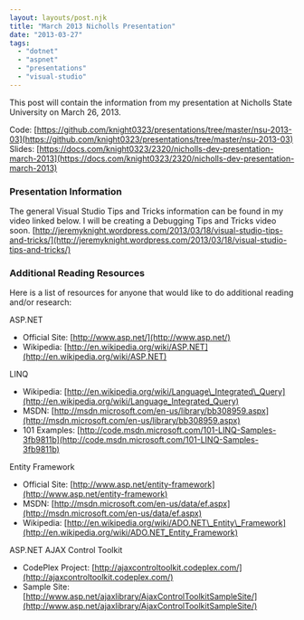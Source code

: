 ```yaml
---
layout: layouts/post.njk
title: "March 2013 Nicholls Presentation"
date: "2013-03-27"  
tags: 
  - "dotnet"
  - "aspnet"
  - "presentations"
  - "visual-studio"
---
```


This post will contain the information from my presentation at Nicholls State University on March 26, 2013.

Code: [https://github.com/knight0323/presentations/tree/master/nsu-2013-03](https://github.com/knight0323/presentations/tree/master/nsu-2013-03) Slides: [https://docs.com/knight0323/2320/nicholls-dev-presentation-march-2013](https://docs.com/knight0323/2320/nicholls-dev-presentation-march-2013)

<h3>Presentation Information</h3>

The general Visual Studio Tips and Tricks information can be found in my video linked below. I will be creating a Debugging Tips and Tricks video soon. [http://jeremyknight.wordpress.com/2013/03/18/visual-studio-tips-and-tricks/](http://jeremyknight.wordpress.com/2013/03/18/visual-studio-tips-and-tricks/)

<h3>Additional Reading Resources</h3>

Here is a list of resources for anyone that would like to do additional reading and/or research:

<span>ASP.NET</span>

- Official Site: [http://www.asp.net/](http://www.asp.net/)
- Wikipedia: [http://en.wikipedia.org/wiki/ASP.NET](http://en.wikipedia.org/wiki/ASP.NET)

LINQ

- Wikipedia: [http://en.wikipedia.org/wiki/Language\_Integrated\_Query](http://en.wikipedia.org/wiki/Language_Integrated_Query)
- MSDN: [http://msdn.microsoft.com/en-us/library/bb308959.aspx](http://msdn.microsoft.com/en-us/library/bb308959.aspx)
- 101 Examples: [http://code.msdn.microsoft.com/101-LINQ-Samples-3fb9811b](http://code.msdn.microsoft.com/101-LINQ-Samples-3fb9811b)

Entity Framework

- Official Site: [http://www.asp.net/entity-framework](http://www.asp.net/entity-framework)
- MSDN: [http://msdn.microsoft.com/en-us/data/ef.aspx](http://msdn.microsoft.com/en-us/data/ef.aspx)
- Wikipedia: [http://en.wikipedia.org/wiki/ADO.NET\_Entity\_Framework](http://en.wikipedia.org/wiki/ADO.NET_Entity_Framework)

<span>ASP.NET</span> AJAX Control Toolkit

- CodePlex Project: [http://ajaxcontroltoolkit.codeplex.com/](http://ajaxcontroltoolkit.codeplex.com/)
- Sample Site: [http://www.asp.net/ajaxlibrary/AjaxControlToolkitSampleSite/](http://www.asp.net/ajaxlibrary/AjaxControlToolkitSampleSite/)
